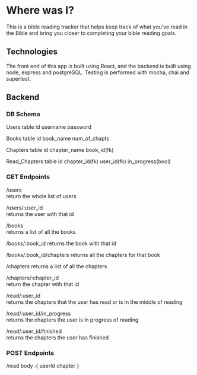 # Where was I?

This is a bible reading tracker that helps keep track of what you've read in the Bible and bring you closer to completing your bible reading goals.

## Technologies
The front end of this app is built using React, and the backend is built using node, express and postgreSQL. Testing is performed with mocha, chai and supertest.

## Backend

### DB Schema
Users table
id
username
password

Books table
id
book_name
num_of_chapts


Chapters table
id
chapter_name
book_id(fk)

Read_Chapters table
id
chapter_id(fk)
user_id(fk)
in_progress(bool)

### GET Endpoints
/users  
return the whole list of users

/users/:user_id  
returns the user with that id

/books  
returns a list of all the books

/books/:book_id 
returns the book with that id

/books/:book_id/chapters
returns all the chapters for that book

/chapters 
returns a list of all the chapters

/chapters/:chapter_id  
return the chapter with that id

/read/:user_id  
returns the chapters that the user has read or is in the middle of reading

/read/:user_id/in_progress  
returns the chapters the user is in progress of reading

/read/:user_id/finished  
returns the chapters the user has finished

### POST Endpoints

/read
body :{
    userId
    chapter
}